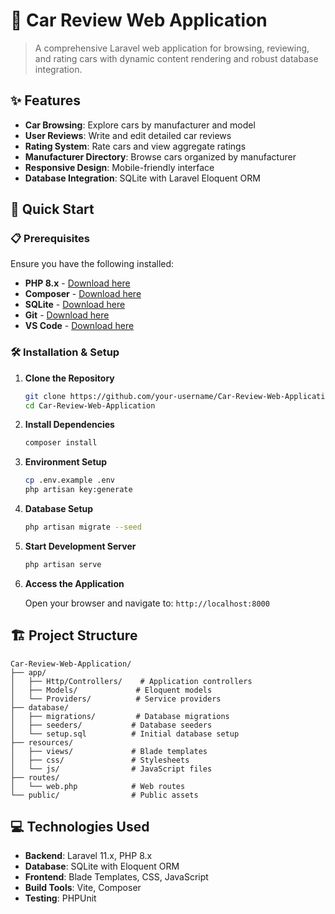 # 🚗 Car Review Web Application

> A comprehensive Laravel web application for browsing, reviewing, and rating cars with dynamic content rendering and robust database integration.

## ✨ Features

- **Car Browsing**: Explore cars by manufacturer and model
- **User Reviews**: Write and edit detailed car reviews
- **Rating System**: Rate cars and view aggregate ratings
- **Manufacturer Directory**: Browse cars organized by manufacturer
- **Responsive Design**: Mobile-friendly interface
- **Database Integration**: SQLite with Laravel Eloquent ORM

## 🚀 Quick Start

### 📋 Prerequisites

Ensure you have the following installed:

- **PHP 8.x** - [Download here](https://www.php.net/downloads)
- **Composer** - [Download here](https://getcomposer.org/)
- **SQLite** - [Download here](https://www.sqlite.org/)
- **Git** - [Download here](https://git-scm.com/)
- **VS Code** - [Download here](https://code.visualstudio.com/)

### 🛠️ Installation & Setup

1. **Clone the Repository**

   ```bash
   git clone https://github.com/your-username/Car-Review-Web-Application.git
   cd Car-Review-Web-Application
   ```

2. **Install Dependencies**

   ```bash
   composer install
   ```

3. **Environment Setup**

   ```bash
   cp .env.example .env
   php artisan key:generate
   ```

4. **Database Setup**

   ```bash
   php artisan migrate --seed
   ```

5. **Start Development Server**

   ```bash
   php artisan serve
   ```

6. **Access the Application**

   Open your browser and navigate to: `http://localhost:8000`

## 🏗️ Project Structure

```
Car-Review-Web-Application/
├── app/
│   ├── Http/Controllers/    # Application controllers
│   ├── Models/             # Eloquent models
│   └── Providers/          # Service providers
├── database/
│   ├── migrations/         # Database migrations
│   ├── seeders/           # Database seeders
│   └── setup.sql          # Initial database setup
├── resources/
│   ├── views/             # Blade templates
│   ├── css/               # Stylesheets
│   └── js/                # JavaScript files
├── routes/
│   └── web.php            # Web routes
└── public/                # Public assets
```

## 💻 Technologies Used

- **Backend**: Laravel 11.x, PHP 8.x
- **Database**: SQLite with Eloquent ORM
- **Frontend**: Blade Templates, CSS, JavaScript
- **Build Tools**: Vite, Composer
- **Testing**: PHPUnit
